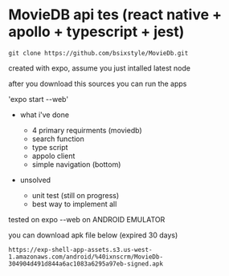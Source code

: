 # MovieDB api tes (react native + apollo + typescript + jest)

```
git clone https://github.com/bsixstyle/MovieDb.git
```


created with expo, assume you just intalled latest node

after you download this sources 
you can run the apps

'expo start --web'

- what i've done
    - 4 primary requirments (moviedb)
    - search function
    - type script
    - appolo client
    - simple navigation (bottom)

- unsolved
    - unit test (still on progress)
    - best way to implement all

tested on expo --web on ANDROID EMULATOR
 
you can download apk file below (expired 30 days)
```
https://exp-shell-app-assets.s3.us-west-1.amazonaws.com/android/%40ixnscrm/MovieDb-304904d491d844a6ac1083a6295a97eb-signed.apk
```